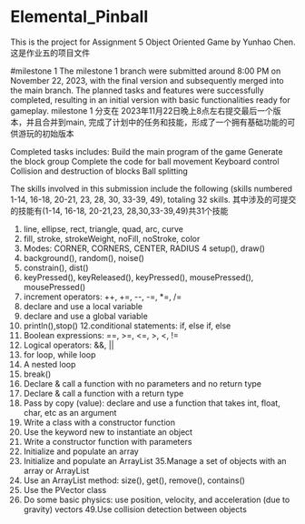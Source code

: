 # Elemental_Pinball
This is the project for Assignment 5 Object Oriented Game by Yunhao Chen. 这是作业五的项目文件

#milestone 1
The milestone 1 branch were submitted around 8:00 PM on November 22, 2023, with the final version and subsequently merged into the main branch. The planned tasks and features were successfully completed, resulting in an initial version with basic functionalities ready for gameplay. milestone 1 分支在 2023年11月22日晚上8点左右提交最后一个版本，并且合并到main, 完成了计划中的任务和技能，形成了一个拥有基础功能的可供游玩的初始版本

Completed tasks includes:
Build the main program of the game
Generate the block group
Complete the code for ball movement
Keyboard control
Collision and destruction of blocks
Ball splitting

The skills involved in this submission include the following (skills numbered 1-14, 16-18, 20-21, 23, 28, 30, 33-39, 49), totaling 32 skills. 其中涉及的可提交的技能有(1-14, 16-18, 20-21,23, 28,30,33-39,49)共31个技能

1. line, ellipse, rect, triangle, quad, arc, curve 
2. fill, stroke, strokeWeight, noFill, noStroke, color
3. Modes: CORNER, CORNERS, CENTER, RADIUS
4 setup(), draw()
5. background(), random(), noise() 
6. constrain(), dist()
7. keyPressed(), keyReleased(), keyPressed(), mousePressed(), mousePressed()
8. increment operators: ++, +=, --, -=, *=, /= 
9. declare and use a local variable
10. declare and use a global variable
11. println(),stop()
12.conditional statements: if, else if, else
13. Boolean expressions: ==, >=, <=, >, <, !=  
14. Logical operators: &&, ||
16. for loop, while loop
17. A nested loop
18. break()
20. Declare & call a function with no parameters and no return type
21. Declare & call a function with a return type
23. Pass by copy (value): declare and use a function that takes int,
float, char, etc as an argument
28. Write a class with a constructor function
29. Use the keyword new to instantiate an object 
30. Write a constructor function with parameters
33. Initialize and populate an array
34. Initialize and populate an ArrayList
35.Manage a set of objects with an array or ArrayList
36. Use an ArrayList method: size(), get(), remove(), contains()
38. Use the PVector class
39. Do some basic physics: use position, velocity, and acceleration (due to gravity) vectors
49.Use collision detection between objects
